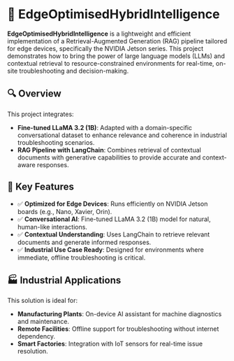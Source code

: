 # 🚀 EdgeOptimisedHybridIntelligence

**EdgeOptimisedHybridIntelligence** is a lightweight and efficient implementation of a Retrieval-Augmented Generation (RAG) pipeline tailored for edge devices, specifically the NVIDIA Jetson series. This project demonstrates how to bring the power of large language models (LLMs) and contextual retrieval to resource-constrained environments for real-time, on-site troubleshooting and decision-making.

## 🔍 Overview

This project integrates:

- **Fine-tuned LLaMA 3.2 (1B)**: Adapted with a domain-specific conversational dataset to enhance relevance and coherence in industrial troubleshooting scenarios.
- **RAG Pipeline with LangChain**: Combines retrieval of contextual documents with generative capabilities to provide accurate and context-aware responses.

## 🧠 Key Features

- ✅ **Optimized for Edge Devices**: Runs efficiently on NVIDIA Jetson boards (e.g., Nano, Xavier, Orin).
- ✅ **Conversational AI**: Fine-tuned LLaMA 3.2 (1B) model for natural, human-like interactions.
- ✅ **Contextual Understanding**: Uses LangChain to retrieve relevant documents and generate informed responses.
- ✅ **Industrial Use Case Ready**: Designed for environments where immediate, offline troubleshooting is critical.

## 🏭 Industrial Applications

This solution is ideal for:

- **Manufacturing Plants**: On-device AI assistant for machine diagnostics and maintenance.
- **Remote Facilities**: Offline support for troubleshooting without internet dependency.
- **Smart Factories**: Integration with IoT sensors for real-time issue resolution.
